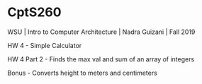 # CptS260
WSU | Intro to Computer Architecture | Nadra Guizani | Fall 2019

HW 4 - Simple Calculator

HW 4 Part 2 - Finds the max val and sum of an array of integers

Bonus - Converts height to meters and centimeters
